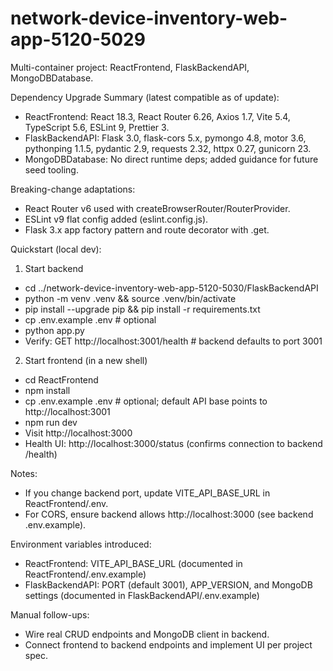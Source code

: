 # network-device-inventory-web-app-5120-5029

Multi-container project: ReactFrontend, FlaskBackendAPI, MongoDBDatabase.

Dependency Upgrade Summary (latest compatible as of update):
- ReactFrontend: React 18.3, React Router 6.26, Axios 1.7, Vite 5.4, TypeScript 5.6, ESLint 9, Prettier 3.
- FlaskBackendAPI: Flask 3.0, flask-cors 5.x, pymongo 4.8, motor 3.6, pythonping 1.1.5, pydantic 2.9, requests 2.32, httpx 0.27, gunicorn 23.
- MongoDBDatabase: No direct runtime deps; added guidance for future seed tooling.

Breaking-change adaptations:
- React Router v6 used with createBrowserRouter/RouterProvider.
- ESLint v9 flat config added (eslint.config.js).
- Flask 3.x app factory pattern and route decorator with .get.

Quickstart (local dev):
1) Start backend
- cd ../network-device-inventory-web-app-5120-5030/FlaskBackendAPI
- python -m venv .venv && source .venv/bin/activate
- pip install --upgrade pip && pip install -r requirements.txt
- cp .env.example .env   # optional
- python app.py
- Verify: GET http://localhost:3001/health  # backend defaults to port 3001

2) Start frontend (in a new shell)
- cd ReactFrontend
- npm install
- cp .env.example .env   # optional; default API base points to http://localhost:3001
- npm run dev
- Visit http://localhost:3000
- Health UI: http://localhost:3000/status (confirms connection to backend /health)

Notes:
- If you change backend port, update VITE_API_BASE_URL in ReactFrontend/.env.
- For CORS, ensure backend allows http://localhost:3000 (see backend .env.example).

Environment variables introduced:
- ReactFrontend: VITE_API_BASE_URL (documented in ReactFrontend/.env.example)
- FlaskBackendAPI: PORT (default 3001), APP_VERSION, and MongoDB settings (documented in FlaskBackendAPI/.env.example)

Manual follow-ups:
- Wire real CRUD endpoints and MongoDB client in backend.
- Connect frontend to backend endpoints and implement UI per project spec.
